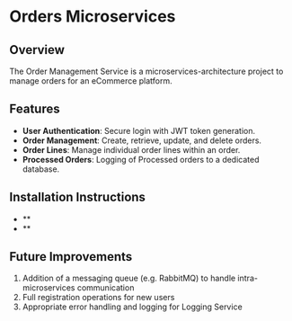 # Orders Microservices

## Overview
The Order Management Service is a microservices-architecture project to manage orders for an eCommerce platform.

## Features
- **User Authentication**: Secure login with JWT token generation.
- **Order Management**: Create, retrieve, update, and delete orders.
- **Order Lines**: Manage individual order lines within an order.
- **Processed Orders**: Logging of Processed orders to a dedicated database.

## Installation Instructions
- **
- **

## Future Improvements
1. Addition of a messaging queue (e.g. RabbitMQ) to handle intra-microservices communication
2. Full registration operations for new users
3. Appropriate error handling and logging for Logging Service